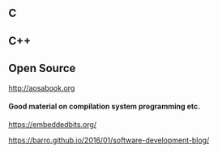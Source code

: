 

## C
## C++
## Open Source
http://aosabook.org


#### Good material on compilation system programming etc.
https://embeddedbits.org/  


https://barro.github.io/2016/01/software-development-blog/  
